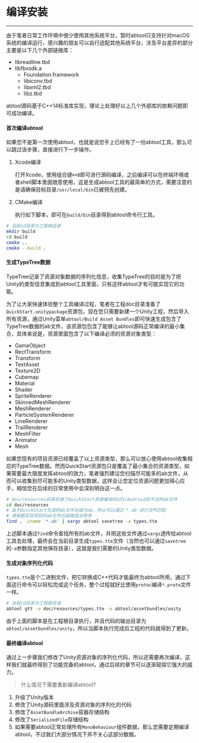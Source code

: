 # 编译安装
---

由于笔者日常工作环境中很少使用其他系统平台，暂时abtool只支持针对macOS系统的编译运行，感兴趣的朋友可以自行适配其他系统平台，涉及平台差异的部分主要是以下几个外部链接库：

- libreadline.tbd
- libfbxsdk.a
    - Foundation.framework
    - libiconv.tbd
    - libxml2.tbd
    - libz.tbd

abtool源码基于C++14标准库实现，理论上处理好以上几个外部库的依赖问题即可成功编译。

#### 首次编译abtool

如果您不是第一次使用abtool，也就是说您手上已经有了一份abtool工具，那么可以跳过该步骤，直接进行下一步操作。

1. Xcode编译

    打开Xcode，使用组合键`⌘+B`即可进行源码编译，之后编译可以在终端环境或者shell脚本里面随意使用，这是生成abtool工具的最简单的方式，需要注意的是请确保目标目录`/usr/local/bin`已被预先创建。

2. CMake编译

    执行如下脚本，即可在`build/bin`目录得到abtool命令行工具。

```bash
# 当前cd目录为工程根目录
mkdir build
cd build
cmake ..
cmake --build .
```

#### 生成TypeTree数据

TypeTree记录了资源对象数据的序列化信息，收集TypeTree的目的是为了把Unity的类型信息集成到abtool工具里面，只有这样abtool才有可能实现它的功能。

为了让大家快速体验整个工具编译过程，笔者在工程doc目录准备了`QuickStart.unitypackage`资源包，现在您只需要新建一个Unity工程，然后导入所有资源，通过Unity菜单`abtool/Build Asset Bundles`即可快速生成包含了TypeTree数据的ab文件，该资源包包含了能够让abtool源码正常编译的最小集合，具体来说是，资源里面包含了以下编译必须的资源对象类型：

* GameObject
* RectTransform
* Transform
* TextAsset
* Texture2D
* Cubemap
* Material
* Shader
* SpriteRenderer
* SkinnedMeshRenderer
* MeshRenderer
* ParticleSystemRenderer
* LineRenderer
* TrailRenderer
* MeshFilter
* Animator
* Mesh

如果您现有的项目资源已经覆盖了以上资源类型，那么可以放心使用abtool收集相应的TypeTree数据。然而QuickStart资源包只是覆盖了最小集合的资源类型，如果需要最大限度发挥abtool的效力，笔者强烈建议您扫描尽可能多的ab文件，从而可以收集到尽可能多的Unity类型数据，这样会让您定位资源问题更加得心应手，相信您在后续的日常使用中会深刻明白这一点。

```bash
# doc/resources目录存储了QuickStart资源编译的iOS/Android双平台的ab文件
cd doc/resources
# 由于QuickStart生成的ab文件后缀为ab，所以可以通过'*.ab'进行文件匹配
# 请根据实际项目的ab文件后缀做适当修改
find . -iname '*.ab' | xargs abtool savetree -a types.tte
```

上述脚本通过`find`命令查找所有的ab文件，并把这些文件通过`xargs`透传给abtool工具去处理，最终会在当前目录生成`types.tte`文件（当然也可以通过`savetree`的`-a`参数指定其他保存目录），这就是我们需要的Unity类型数据。

#### 生成对象序列化代码

`types.tte`是个二进制文件，把它转换成C++代码才能最终为abtool所用，通过下面这行命令可以轻松完成这个任务，整个过程就好比使用`protoc`编译`*.proto`文件一样。

```bash
# 当前cd目录为工程根目录
abtool gtt -a doc/resources/types.tte -o abtool/assetbundles/unity
```
由于上面的脚本是在工程根目录执行，并且代码的输出目录为`abtool/assetbundles/unity`，所以当脚本执行完成后工程的代码就得到了更新。

#### 最终编译abtool

通过上一步骤我们修改了Unity资源对象的序列化代码，所以还需要再次编译，这样我们就最终得到了功能完备的abtool，通过后续的章节可以逐渐窥探它强大的威力。

> 什么情况下需要重新编译abtool?

1. 升级了Unity版本
2. 修改了Unity源码里面涉及资源对象的序列化的代码
3. 修改了`AssetBundleArchive`容器存储结构
4. 修改了`SerializedFile`存储结构
5. 如果需要abtool正常处理所有`MonoBehaviour`组件数据，那么您需要定期编译abtool，不过我们大部分情况下并不关心这部分数据。
